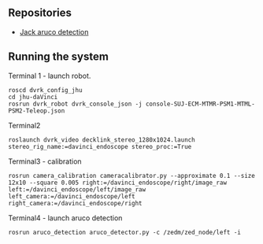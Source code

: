 
## Repositories

- [Jack aruco detection](https://github.com/JackHaoyingZhou/aruco_detection)

## Running the system
Terminal 1 - launch robot.

```
roscd dvrk_config_jhu
cd jhu-daVinci
rosrun dvrk_robot dvrk_console_json -j console-SUJ-ECM-MTMR-PSM1-MTML-PSM2-Teleop.json
```

Terminal2 
```
roslaunch dvrk_video decklink_stereo_1280x1024.launch stereo_rig_name:=davinci_endoscope stereo_proc:=True
```

Terminal3 - calibration
```
rosrun camera_calibration cameracalibrator.py --approximate 0.1 --size 12x10 --square 0.005 right:=/davinci_endoscope/right/image_raw left:=/davinci_endoscope/left/image_raw left_camera:=/davinci_endoscope/left right_camera:=/davinci_endoscope/right
```

Terminal4 - launch aruco detection
```
rosrun aruco_detection aruco_detector.py -c /zedm/zed_node/left -i
```

